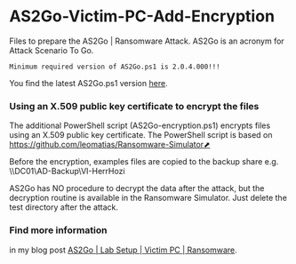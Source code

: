 # AS2Go-Victim-PC-Add-Encryption

Files to prepare the AS2Go | Ransomware Attack. AS2Go is an acronym for Attack Scenario To Go. 

```
Minimum required version of AS2Go.ps1 is 2.0.4.000!!!
```

You find the latest AS2Go.ps1 version [here](https://github.com/HerrHozi/AS2GO-Prepare-Victim-PC/blob/main/AS2Go.ps1/). 

### Using an X.509 public key certificate to encrypt the files

The additional PowerShell script (AS2Go-encryption.ps1) encrypts files using an X.509 public key certificate. 
The PowerShell script is based on https://github.com/leomatias/Ransomware-Simulator⬈

Before the encryption, examples files are copied to the backup share e.g. \\\DC01\AD-Backup\VI-HerrHozi

AS2Go has NO procedure to decrypt the data after the attack, but the decryption routine is available in the Ransomware Simulator. Just delete the test directory after the attack.


### Find more information 
in my blog post [AS2Go | Lab Setup | Victim PC | Ransomware](https://herrhozi.com/2022/01/18/as2go--prepare-amp-run-the-attack--ransomware/). 
